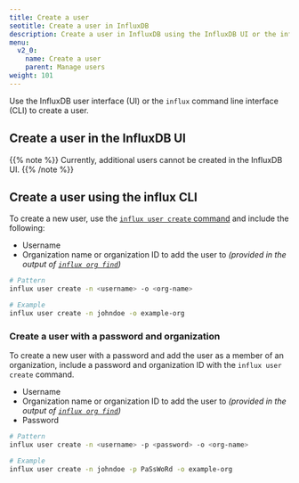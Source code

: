 ```yaml
---
title: Create a user
seotitle: Create a user in InfluxDB
description: Create a user in InfluxDB using the InfluxDB UI or the influx CLI.
menu:
  v2_0:
    name: Create a user
    parent: Manage users
weight: 101
---
```


Use the InfluxDB user interface (UI) or the `influx` command line interface (CLI)
to create a user.

## Create a user in the InfluxDB UI

{{% note %}}
Currently, additional users cannot be created in the InfluxDB UI.
{{% /note %}}

## Create a user using the influx CLI

To create a new user, use the [`influx user create` command](/v2.0/reference/cli/influx/user/create)
and include the following:

- Username
- Organization name or organization ID to add the user to _(provided in the output of
  [`influx org find`](/v2.0/reference/cli/influx/org/find/))_

```sh
# Pattern
influx user create -n <username> -o <org-name>

# Example
influx user create -n johndoe -o example-org
```

### Create a user with a password and organization
To create a new user with a password and add the user as a member of an organization,
include a password and organization ID with the `influx user create` command.

- Username
- Organization name or organization ID to add the user to _(provided in the output of
  [`influx org find`](/v2.0/reference/cli/influx/org/find/))_
- Password

```sh
# Pattern
influx user create -n <username> -p <password> -o <org-name>

# Example
influx user create -n johndoe -p PaSsWoRd -o example-org
```
